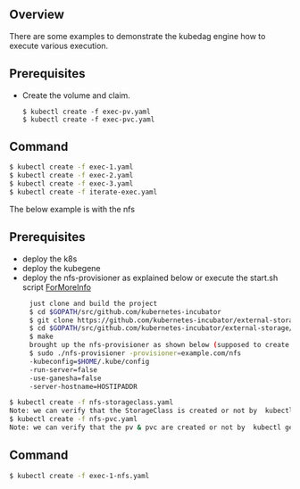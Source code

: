 ## Overview

There are some examples to demonstrate the kubedag engine how to execute various execution.

## Prerequisites

 * Create the volume and claim.
   ```
   $ kubectl create -f exec-pv.yaml
   $ kubectl create -f exec-pvc.yaml
   ```

## Command

```bash
$ kubectl create -f exec-1.yaml
$ kubectl create -f exec-2.yaml
$ kubectl create -f exec-3.yaml
$ kubectl create -f iterate-exec.yaml
```

The below example is with the nfs

## Prerequisites

 * deploy the k8s
 * deploy the kubegene
 * deploy the nfs-provisioner as explained below or execute the start.sh script [ForMoreInfo](https://kubegene.io/docs/guides/nfssetup-usage)
```bash
     just clone and build the project
     $ cd $GOPATH/src/github.com/kubernetes-incubator
     $ git clone https://github.com/kubernetes-incubator/external-storage.git
     $ cd $GOPATH/src/github.com/kubernetes-incubator/external-storage/nfs
     $ make
     brought up the nfs-provisioner as shown below (supposed to create /export folder in that machine where all the data is stored)
     $ sudo ./nfs-provisioner -provisioner=example.com/nfs
     -kubeconfig=$HOME/.kube/config
     -run-server=false
     -use-ganesha=false
     -server-hostname=HOSTIPADDR
```

   ```bash
   $ kubectl create -f nfs-storageclass.yaml
   Note: we can verify that the StorageClass is created or not by  kubectl get StorageClass
   $ kubectl create -f nfs-pvc.yaml
   Note: we can verify that the pv & pvc are created or not by  kubectl get pvc and kubectl get pv
   ```

## Command

```bash
$ kubectl create -f exec-1-nfs.yaml

```
